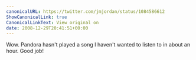 ```yaml
---
canonicalURL: https://twitter.com/jmjordan/status/1084586612
ShowCanonicalLink: true
CanonicalLinkText: View original on
date: 2008-12-29T20:41:51+00:00
---
```

Wow. Pandora hasn't played a song I haven't wanted to listen to in about an hour. Good job!